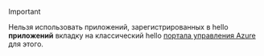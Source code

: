 > [!IMPORTANT]
> Нельзя использовать приложений, зарегистрированных в hello **приложений** вкладку на классический hello [портала управления Azure](https://manage.windowsazure.com/) для этого.
> 
> 

